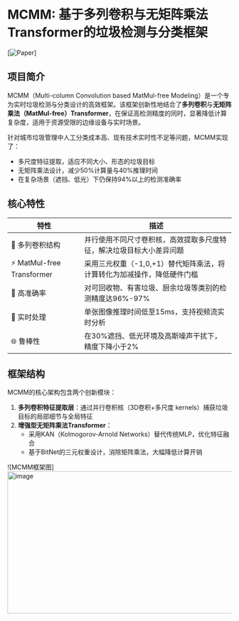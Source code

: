 # MCMM: 基于多列卷积与无矩阵乘法Transformer的垃圾检测与分类框架

[![Paper](https://doi.org/10.1177/14727978251366534)]

## 项目简介
MCMM（Multi-column Convolution based MatMul-free Modeling）是一个专为实时垃圾检测与分类设计的高效框架。该框架创新性地结合了**多列卷积**与**无矩阵乘法（MatMul-free）Transformer**，在保证高检测精度的同时，显著降低计算复杂度，适用于资源受限的边缘设备与实时场景。

针对城市垃圾管理中人工分类成本高、现有技术实时性不足等问题，MCMM实现了：
- 多尺度特征提取，适应不同大小、形态的垃圾目标
- 无矩阵乘法设计，减少50%计算量与40%推理时间
- 在复杂场景（遮挡、低光）下仍保持94%以上的检测准确率

## 核心特性
| 特性 | 描述 |
|------|------|
| 🚀 多列卷积结构 | 并行使用不同尺寸卷积核，高效提取多尺度特征，解决垃圾目标大小差异问题 |
| ⚡ MatMul-free Transformer | 采用三元权重（-1,0,+1）替代矩阵乘法，将计算转化为加减操作，降低硬件门槛 |
| 🎯 高准确率 | 对可回收物、有害垃圾、厨余垃圾等类别的检测精度达96%-97% |
| 🔄 实时处理 | 单张图像推理时间低至15ms，支持视频流实时分析 |
| 🌐 鲁棒性 | 在30%遮挡、低光环境及高斯噪声干扰下，精度下降小于2% |


## 框架结构
MCMM的核心架构包含两个创新模块：
1. **多列卷积特征提取层**：通过并行卷积核（3D卷积+多尺度 kernels）捕获垃圾目标的局部细节与全局特征
2. **增强型无矩阵乘法Transformer**：
   - 采用KAN（Kolmogorov-Arnold Networks）替代传统MLP，优化特征融合
   - 基于BitNet的三元权重设计，消除矩阵乘法，大幅降低计算开销

![MCMM框架图] 
<img width="900" height="319" alt="image" src="https://github.com/user-attachments/assets/b5bd5c5c-6ed6-4ea4-9d41-821c64e46db0" />

